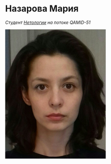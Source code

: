 # Назарова Мария

_Студент [Нетологии](https://netology.ru) на потоке QAMID-51_

<img src="фото.png" width="323.4" height="416.09">